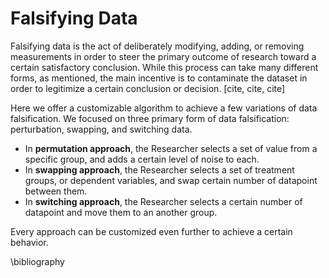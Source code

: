 # Falsifying Data

Falsifying data is the act of deliberately modifying, adding, or removing measurements in order to steer the primary outcome of research toward a certain satisfactory conclusion. While this process can take many different forms, as mentioned, the main incentive is to contaminate the dataset in order to legitimize a certain conclusion or decision. [cite, cite, cite]

Here we offer a customizable algorithm to achieve a few variations of data falsification. We focused on three primary form of data falsification: perturbation, swapping, and switching data.

- In **permutation approach**, the Researcher selects a set of value from a specific group, and adds a certain level of noise to each. 
- In **swapping approach**, the Researcher selects a set of treatment groups, or dependent variables, and swap certain number of datapoint between them.
- In **switching approach**, the Researcher selects a certain number of datapoint and move them to an another group.

Every approach can be customized even further to achieve a certain behavior.

\bibliography
